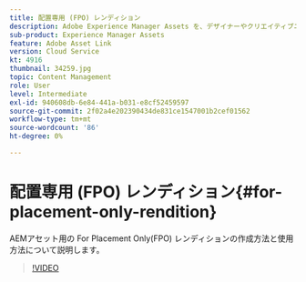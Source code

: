 ```yaml
---
title: 配置専用 (FPO) レンディション
description: Adobe Experience Manager Assets を、デザイナーやクリエイティブユーザーが好きなAdobe Creative Cloudデスクトップアプリケーション内で使用できるようになりました。 Adobe Creative Cloud Enterprise 用のAdobeAsset Link 拡張機能は、Adobe Photoshop、InDesign、IllustratorなどのCreative Cloudツール内でAEM Assets のメタデータを検索、参照、並べ替え、プレビュー、アップロード、チェックアウト、変更、チェックイン、表示する機能を拡張しました。
sub-product: Experience Manager Assets
feature: Adobe Asset Link
version: Cloud Service
kt: 4916
thumbnail: 34259.jpg
topic: Content Management
role: User
level: Intermediate
exl-id: 940608db-6e84-441a-b031-e8cf52459597
source-git-commit: 2f02a4e202390434de831ce1547001b2cef01562
workflow-type: tm+mt
source-wordcount: '86'
ht-degree: 0%

---
```


# 配置専用 (FPO) レンディション{#for-placement-only-rendition}

AEMアセット用の For Placement Only(FPO) レンディションの作成方法と使用方法について説明します。

>[!VIDEO](https://video.tv.adobe.com/v/34259/?quality=12)
